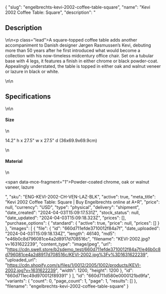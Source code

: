 {
  "slug": "engelbrechts-kevi-2002-coffee-table-square",
  "name": "Kevi 2002 Coffee Table: Square",
  "description": "<h2>Description</h2>\n<!-- split -->\n<p class=\"lead\">A square-topped coffee table adds another accompaniment to Danish designer Jørgen Rasmussen’s Kevi, debuting more than 50 years after he first introduced what would become a collection with his now-timeless midcentury office chair. Set on a tubular base with 4 legs, it features a finish in either chrome or black powder-coat. Appealingly understated, the table is topped in either oak and walnut veneer or lazure in black or white.</p>\n<!-- split -->\n<h2>Specifications</h2>\n<!-- split -->\n<h4>Size</h4>\n<p>14.2\" h x 27.5\" w x 27.5\" d (36x69.9x69.9cm)</p>\n<h4>Material</h4>\n<p><span data-mce-fragment=\"1\">Powder-coated c</span>hrome, oak or walnut vaneer, lazure</p>",
  "sku": "ENG-KEVI-2002-CH-VEN-LAZ-BLK",
  "active": true,
  "meta_title": "Kevi 2002 Coffee Table: Square | Buy Engelbrechts online at A+R",
  "price": null,
  "currency": "USD",
  "type": "physical",
  "delivery": "shipment",
  "date_created": "2024-04-03T15:09:17.531Z",
  "stock_status": null,
  "date_updated": "2024-04-03T15:09:18.323Z",
  "prices": [],
  "purchase_options": {
    "standard": {
      "active": true,
      "price": null,
      "prices": []
    }
  },
  "images": [
    {
      "file": {
        "id": "660d711efde3710012f84a7f",
        "date_uploaded": "2024-04-03T15:09:18.134Z",
        "length": 46140,
        "md5": "e46b0c8d796081ce4a2d8917d708516c",
        "filename": "KEVI-2002.jpg?v=1631622239",
        "content_type": "image/jpeg",
        "url": "https://cdn.swell.store/b2sdemo_test/660d711efde3710012f84a7f/e46b0c8d796081ce4a2d8917d708516c/KEVI-2002.jpg%3Fv%3D1631622239",
        "uploaded_url": "https://cdn.shopify.com/s/files/1/0012/2005/1002/products/KEVI-2002.jpg?v=1631622239",
        "width": 1200,
        "height": 1200
      },
      "id": "660d711ec49d970012f89391"
    }
  ],
  "id": "660d711d580e0000121bd9fa",
  "variants": {
    "count": 0,
    "page_count": 1,
    "page": 1,
    "results": []
  },
  "filename": "engelbrechts-kevi-2002-coffee-table-square"
}